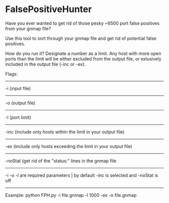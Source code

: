 # FalsePositiveHunter
Have you ever wanted to get rid of those pesky ~6500  port false positives from your gnmap file?

Use this tool to sort through your gnmap file and get rid of potential false positives.

How do you run it?
Designate a number as a limit. Any host with more open ports than the limit will be either excluded from the output file, or exlusively included in the output file (-inc or -ex).

Flags:
_____________________________________________________________________________________________________________________________
-i (input file)
_____________________________________________________________________________________________________________________________
-o (output file)
_____________________________________________________________________________________________________________________________
-l (port limit)
_____________________________________________________________________________________________________________________________
-inc (include only hosts within the limit in your output file)
_____________________________________________________________________________________________________________________________
-ex (include only hosts exceeding the limit in your output file)
_____________________________________________________________________________________________________________________________
-noStat (get rid of the "status:" lines in the gnmap file
_____________________________________________________________________________________________________________________________
-i -o -l are required parameters | by default -inc is selected and -noStat is off
_____________________________________________________________________________________________________________________________
Example:
python FPH.py -i file.gnmap -l 1000 -ex -o file.gnmap
